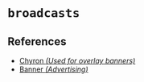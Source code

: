 # `broadcasts`


## References

  - [Chyron _(Used for overlay banners)_](https://en.wikipedia.org/wiki/Chyron)
  - [Banner _(Advertising)_](https://en.wikipedia.org/wiki/Banner#Advertising_banners)
